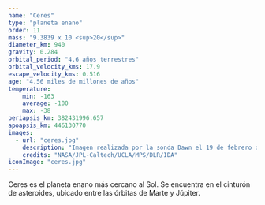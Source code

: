 ```yaml
---
name: "Ceres"
type: "planeta enano"
order: 11
mass: "9.3839 x 10 <sup>20</sup>"
diameter_km: 940
gravity: 0.284
orbital_period: "4.6 años terrestres"
orbital_velocity_kms: 17.9
escape_velocity_kms: 0.516
age: "4.56 miles de millones de años"
temperature:
    min: -163
    average: -100
    max: -38
periapsis_km: 382431996.657
apoapsis_km: 446130770
images:
  - url: "ceres.jpg"
    description: "Imagen realizada por la sonda Dawn el 19 de febrero de 2015, a una distancia de casi 46,000 km de Ceres."
    credits: "NASA/JPL-Caltech/UCLA/MPS/DLR/IDA"
iconImage: "ceres.jpg"
---
```


Ceres es el planeta enano más cercano al Sol. Se encuentra en el cinturón de asteroides, ubicado entre las órbitas de Marte y Júpiter.